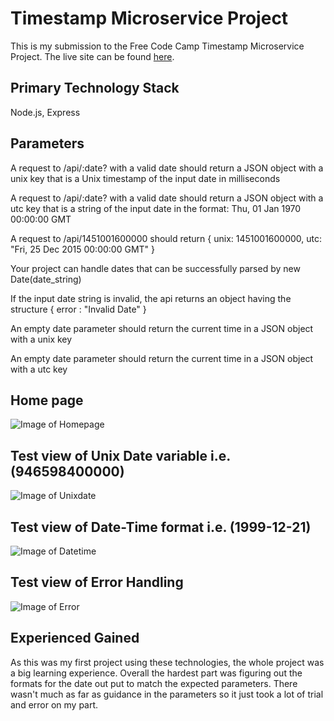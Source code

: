 
# Timestamp Microservice Project

This is my submission to the Free Code Camp Timestamp Microservice Project. The live site can be found [here](https://catkin-evanescent-lamprey.glitch.me/).

## Primary Technology Stack
Node.js, Express

## Parameters

A request to /api/:date? with a valid date should return a JSON object with a unix key that is a Unix timestamp of the input date in milliseconds

A request to /api/:date? with a valid date should return a JSON object with a utc key that is a string of the input date in the format: Thu, 01 Jan 1970 00:00:00 GMT

A request to /api/1451001600000 should return { unix: 1451001600000, utc: "Fri, 25 Dec 2015 00:00:00 GMT" }

Your project can handle dates that can be successfully parsed by new Date(date_string)

If the input date string is invalid, the api returns an object having the structure { error : "Invalid Date" }

An empty date parameter should return the current time in a JSON object with a unix key

An empty date parameter should return the current time in a JSON object with a utc key

## Home page

![Image of Homepage](https://github.com/kreesesconner/FreeCodeCamp.org-Projects/blob/main/APIsAndMicroServices/boilerplate-project-timestamp/images/homepage.png)

## Test view of Unix Date variable i.e. (946598400000)

![Image of Unixdate](/images/unixexample.png)

## Test view of Date-Time format i.e. (1999-12-21)

![Image of Datetime](/images/datetimeexample.png)

## Test view of Error Handling

![Image of Error](/images/errorexample.png)

## Experienced Gained

As this was my first project using these technologies, the whole project was a big learning experience. Overall the hardest part was figuring out the formats for the date out put to match the expected parameters. There wasn't much as far as guidance in the parameters so it just took a lot of trial and error on my part.

